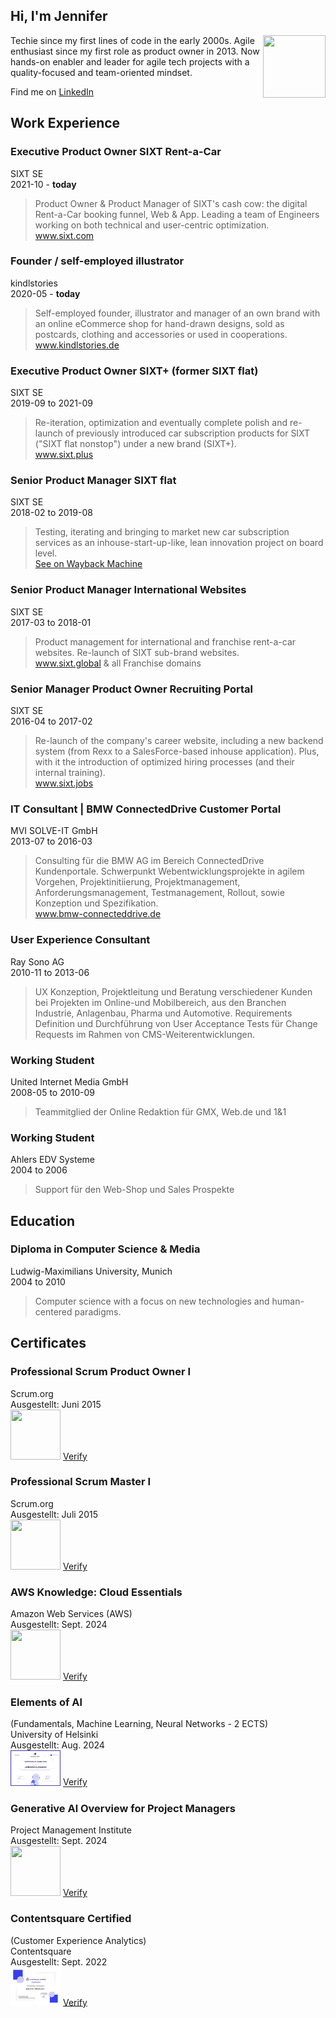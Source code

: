 ## Hi, I'm Jennifer
<img src="https://avatars.githubusercontent.com/u/20593806" width="100" height="100" padding-left="10px" align="right" float="left">
Techie since my first lines of code in the early 2000s. Agile enthusiast since my first role as product owner in 2013. Now hands-on enabler and leader for agile tech projects with a quality-focused and team-oriented mindset.
 
Find me on [LinkedIn](https://www.linkedin.com/in/jennifer-kleimaier/ "LinkedIn")
  
  

## Work Experience

### Executive Product Owner SIXT Rent-a-Car
SIXT SE   
2021-10 - **today**  
> Product Owner & Product Manager of SIXT's cash cow: the digital Rent-a-Car booking funnel, Web & App. Leading a team of Engineers working on both technical and user-centric optimization.  
> <a href="www.sixt.com" target="_blank">www.sixt.com</a>

### Founder / self-employed illustrator
kindlstories  
2020-05 - **today**
> Self-employed founder, illustrator and manager of an own brand with an online eCommerce shop for hand-drawn designs, sold as postcards, clothing and accessories or used in cooperations.  
> <a href="www.kindlstories.de" target="_blank">www.kindlstories.de</a>

### Executive Product Owner SIXT+ (former SIXT flat)
SIXT SE  
2019-09 to 2021-09
> Re-iteration, optimization and eventually complete polish and re-launch of previously introduced car subscription products for SIXT ("SIXT flat nonstop") under a new brand (SIXT+).  
> <a href="www.sixt.plus" target="_blank">www.sixt.plus</a>

### Senior Product Manager SIXT flat
SIXT SE  
2018-02 to 2019-08
> Testing, iterating and bringing to market new car subscription services as an inhouse-start-up-like, lean innovation project on board level.  
> <a href="https://web.archive.org/web/20190411194457/https://www.sixtflat.com/" target="_blank">See on Wayback Machine</a>

### Senior Product Manager International Websites
SIXT SE  
2017-03 to 2018-01
> Product management for international and franchise rent-a-car websites. Re-launch of SIXT sub-brand websites.  
> <a href="www.sixt.global" target="_blank">www.sixt.global</a> & all Franchise domains

### Senior Manager Product Owner Recruiting Portal
SIXT SE  
2016-04 to 2017-02
> Re-launch of the company's career website, including a new backend system (from Rexx to a SalesForce-based inhouse application). Plus, with it the introduction of optimized hiring processes (and their internal training).  
> <a href="www.sixt.jobs" target="_blank">www.sixt.jobs</a>  

### IT Consultant | BMW ConnectedDrive Customer Portal
MVI SOLVE-IT GmbH  
2013-07 to 2016-03
> Consulting für die BMW AG im Bereich ConnectedDrive Kundenportale. Schwerpunkt Webentwicklungsprojekte in agilem Vorgehen, Projektinitiierung, Projektmanagement, Anforderungsmanagement, Testmanagement, Rollout, sowie Konzeption und Spezifikation.  
> <a href="www.bmw-connecteddrive.de" target="_blank">www.bmw-connecteddrive.de</a>  

### User Experience Consultant
Ray Sono AG  
2010-11 to 2013-06
> UX Konzeption, Projektleitung und Beratung verschiedener Kunden bei Projekten im Online-und Mobilbereich, aus den Branchen Industrie, Anlagenbau, Pharma und Automotive. Requirements Definition und Durchführung von User Acceptance Tests für Change Requests im Rahmen von CMS-Weiterentwicklungen.

### Working Student
United Internet Media GmbH  
2008-05 to 2010-09
> Teammitglied der Online Redaktion für GMX, Web.de und 1&1

### Working Student
Ahlers EDV Systeme  
2004 to 2006
> Support für den Web-Shop und Sales Prospekte

  
  
## Education

### Diploma in Computer Science & Media
Ludwig-Maximilians University, Munich  
2004 to 2010
>Computer science with a focus on new technologies and human-centered paradigms.

  
  
## Certificates

### Professional Scrum Product Owner I
Scrum.org  
Ausgestellt: Juni 2015  
<img src="https://images.credly.com/size/680x680/images/591762c5-fae7-49c6-b326-e1756979928d/image.png" width="80" height="80">
<a href="https://www.credly.com/badges/2ee9fd6b-93d8-442f-8cf1-ccf1188e8212" target="_blank">Verify</a>  
  
### Professional Scrum Master I
Scrum.org  
Ausgestellt: Juli 2015  
<img src="https://images.credly.com/size/680x680/images/a2790314-008a-4c3d-9553-f5e84eb359ba/image.png" width="80" height="80">
<a href="https://www.credly.com/badges/c96e72c3-6983-40df-9599-bbcb467286f5" target="_blank">Verify</a>  

### AWS Knowledge: Cloud Essentials
Amazon Web Services (AWS)  
Ausgestellt: Sept. 2024  
<img src="https://images.credly.com/size/680x680/images/ec621e2a-c8f0-4459-806c-ae11829d372a/image.png" width="80" height="80">
<a href="https://www.credly.com/badges/ee734d97-91f3-4a10-a44e-991d096b277a" target="_blank">Verify</a>  

### Elements of Al 
(Fundamentals, Machine Learning, Neural Networks - 2 ECTS)  
University of Helsinki  
Ausgestellt: Aug. 2024  
<img src="/assets/cert_elementsofai.png" width="80" height="">
<a href="https://certificates.mooc.fi/validate/yaak9vn52df" target="_blank">Verify</a>  
  
### Generative Al Overview for Project Managers
Project Management Institute  
Ausgestellt: Sept. 2024  
<img src="https://images.credly.com/size/680x680/images/05de6fa7-8633-437c-80b5-7ee73779a87f/image.png" width="80" height="80">
<a href="https://www.credly.com/badges/c408020c-a1c8-4287-8068-d92c326c5508/public_url" target="_blank">Verify</a>  

### Contentsquare Certified
(Customer Experience Analytics)  
Contentsquare  
Ausgestellt: Sept. 2022  
<img src="/assets/cert_contentsquare.jpg" width="80" height="">
<a href="https://verify.skilljar.com/c/shcz5zz5vutg" target="_blank">Verify</a>  
  


